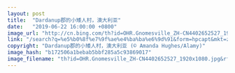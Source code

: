 ```yaml
---
layout: post
title:  "Dardanup郡的小矮人村，澳大利亚"
date:   "2019-06-22 16:00:00 +0800"
image_url: "http://cn.bing.com/th?id=OHR.Gnomesville_ZH-CN4402652527_1920x1080.jpg&rf=LaDigue_1920x1080.jpg&pid=hp"
link: "/search?q=%e5%b0%8f%e7%9f%ae%e4%ba%ba%e6%9d%91&form=hpcapt&mkt=zh-cn"
copyright: "Dardanup郡的小矮人村，澳大利亚 (© Amanda Hughes/Alamy)"
image_hash: "b172506a1bebab5bbf285a5c93869017"
image_filename: "th?id=OHR.Gnomesville_ZH-CN4402652527_1920x1080.jpg&rf=LaDigue_1920x1080.jpg&pid=hp"
---
```

